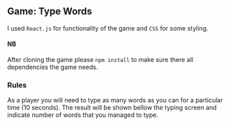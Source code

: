 ## Game: Type Words 

I used <code>React.js</code> for functionality of the game and <code>CSS</code> for some styling.

#### NB
After cloning the game please <code>npm install</code> to make sure there all dependencies the game needs.

### Rules 
As a player you will need to type as many words as you can for a particular time (10 seconds). 
The result will be shown bellow the typing screen and indicate number of words that you managed to type.

